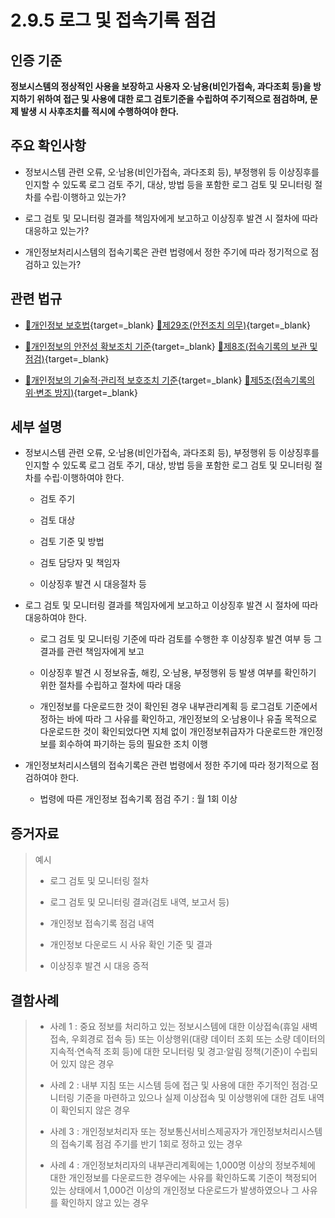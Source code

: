 # 2.9.5 로그 및 접속기록 점검

## 인증 기준

**정보시스템의 정상적인 사용을 보장하고 사용자 오·남용(비인가접속, 과다조회 등)을 방지하기 위하여 접근 및 사용에 대한 로그 검토기준을 수립하여 주기적으로 점검하며, 문제 발생 시 사후조치를 적시에 수행하여야 한다.**

## 주요 확인사항

- 정보시스템 관련 오류, 오·남용(비인가접속, 과다조회 등), 부정행위 등 이상징후를 인지할 수 있도록 로그 검토 주기, 대상, 방법 등을 포함한 로그 검토 및 모니터링 절차를 수립·이행하고 있는가?

- 로그 검토 및 모니터링 결과를 책임자에게 보고하고 이상징후 발견 시 절차에 따라 대응하고 있는가?

- 개인정보처리시스템의 접속기록은 관련 법령에서 정한 주기에 따라 정기적으로 점검하고 있는가?

## 관련 법규

- [🔗개인정보 보호법](https://www.law.go.kr/법령/개인정보보호법/(20200805,16930,20200204)/제29조 "새 창에서 열기"){target=_blank} [🔗제29조(안전조치 의무)](https://www.law.go.kr/법령/개인정보보호법/제29조 "새 창에서 열기"){target=_blank}

- [🔗개인정보의 안전성 확보조치 기준](https://www.law.go.kr/행정규칙/(개인정보보호위원회)개인정보의안전성확보조치기준/(2021-2,20210915)/제8조 "새 창에서 열기"){target=_blank} [🔗제8조(접속기록의 보관 및 점검)](https://www.law.go.kr/행정규칙/(개인정보보호위원회)개인정보의안전성확보조치기준/제8조 "새 창에서 열기"){target=_blank}

- [🔗개인정보의 기술적·관리적 보호조치 기준](https://www.law.go.kr/행정규칙/(개인정보보호위원회)개인정보의기술적·관리적보호조치기준/(2021-3,20210915)/제5조 "새 창에서 열기"){target=_blank} [🔗제5조(접속기록의 위·변조 방지)](https://www.law.go.kr/행정규칙/(개인정보보호위원회)개인정보의기술적·관리적보호조치기준/제5조 "새 창에서 열기"){target=_blank}

## 세부 설명

- 정보시스템 관련 오류, 오·남용(비인가접속, 과다조회 등), 부정행위 등 이상징후를 인지할 수 있도록 로그 검토 주기, 대상, 방법 등을 포함한 로그 검토 및 모니터링 절차를 수립·이행하여야 한다.

    - 검토 주기

    - 검토 대상

    - 검토 기준 및 방법

    - 검토 담당자 및 책임자

    - 이상징후 발견 시 대응절차 등

- 로그 검토 및 모니터링 결과를 책임자에게 보고하고 이상징후 발견 시 절차에 따라 대응하여야 한다.

    - 로그 검토 및 모니터링 기준에 따라 검토를 수행한 후 이상징후 발견 여부 등 그 결과를 관련 책임자에게 보고

    - 이상징후 발견 시 정보유출, 해킹, 오·남용, 부정행위 등 발생 여부를 확인하기 위한 절차를 수립하고 절차에 따라 대응

    - 개인정보를 다운로드한 것이 확인된 경우 내부관리계획 등 로그검토 기준에서 정하는 바에 따라 그 사유를 확인하고, 개인정보의 오·남용이나 유출 목적으로 다운로드한 것이 확인되었다면 지체 없이 개인정보취급자가 다운로드한 개인정보를 회수하여 파기하는 등의 필요한 조치 이행

- 개인정보처리시스템의 접속기록은 관련 법령에서 정한 주기에 따라 정기적으로 점검하여야 한다.

    - 법령에 따른 개인정보 접속기록 점검 주기 : 월 1회 이상

## 증거자료

> 예시
>
> - 로그 검토 및 모니터링 절차
>
> - 로그 검토 및 모니터링 결과(검토 내역, 보고서 등)
>
> - 개인정보 접속기록 점검 내역
>
> - 개인정보 다운로드 시 사유 확인 기준 및 결과
>
> - 이상징후 발견 시 대응 증적

## 결함사례

> - 사례 1 : 중요 정보를 처리하고 있는 정보시스템에 대한 이상접속(휴일 새벽 접속, 우회경로 접속 등) 또는 이상행위(대량 데이터 조회 또는 소량 데이터의 지속적·연속적 조회 등)에 대한 모니터링 및 경고·알림 정책(기준)이 수립되어 있지 않은 경우
>
> - 사례 2 : 내부 지침 또는 시스템 등에 접근 및 사용에 대한 주기적인 점검·모니터링 기준을 마련하고 있으나 실제 이상접속 및 이상행위에 대한 검토 내역이 확인되지 않은 경우
>
> - 사례 3 : 개인정보처리자 또는 정보통신서비스제공자가 개인정보처리시스템의 접속기록 점검 주기를 반기 1회로 정하고 있는 경우
>
> - 사례 4 : 개인정보처리자의 내부관리계획에는 1,000명 이상의 정보주체에 대한 개인정보를 다운로드한 경우에는 사유를 확인하도록 기준이 책정되어 있는 상태에서 1,000건 이상의 개인정보 다운로드가 발생하였으나 그 사유를 확인하지 않고 있는 경우
